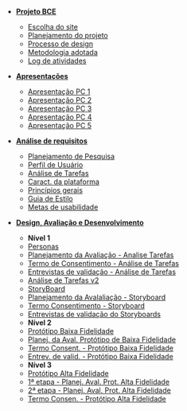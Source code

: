 - [**Projeto BCE**](/pages/ponto_de_controle_1/escolha_site.md)
  - [Escolha do site](/pages/ponto_de_controle_1/escolha_site.md)
  - [Planejamento do projeto](/pages/ponto_de_controle_1/planejamento_projeto.md)
  - [Processo de design](/pages/ponto_de_controle_1/processo_design.md)
  - [Metodologia adotada](/pages/ponto_de_controle_1/metodologia_do_projeto.md)
  - [Log de atividades](/pages/ponto_de_controle_1/gerenciamento_do_projeto.md)

- [**Apresentações**](/pages/ponto_de_controle_1/apresentacao.md)
  - [Apresentação PC 1](/pages/ponto_de_controle_1/apresentacao.md)
  - [Apresentação PC 2](/pages/ponto_de_controle_2/apresentacao.md)
  - [Apresentação PC 3](/pages/ponto_de_controle_3/apresentacao.md)
  - [Apresentação PC 4](/pages/ponto_de_controle_4/apresentacao.md)
  - [Apresentação PC 5](/pages/ponto_de_controle_5/apresentacao.md)
  
- [**Análise de requisitos**](/pages/ponto_de_controle_2/planejamento_do_questionario.md)
  - [Planejamento de Pesquisa](/pages/ponto_de_controle_2/planejamento_do_questionario.md)
  - [Perfil de Usuário](/pages/ponto_de_controle_2/perfil_usuario.md)
  - [Análise de Tarefas](/pages/ponto_de_controle_2/analise_tarefas.md)
  - [Caract. da plataforma](/pages/ponto_de_controle_3/caracteristicas_da_plataforma.md)
  - [Princípios gerais](/pages/ponto_de_controle_3/principios_gerais.md)
  - [Guia de Estilo](/pages/ponto_de_controle_3/guia_de_estilo.md)
  - [Metas de usabilidade](/pages/ponto_de_controle_3/metas_usabilidade.md)
- [**Design, Avaliação e Desenvolvimento**](/pages/ponto_de_controle_2/personas.md)
  - **Nível 1**
  - [Personas](/pages/ponto_de_controle_2/personas.md)
  - [Planejamento da Avaliação - Analise Tarefas](/pages/ponto_de_controle_4/planejamento_1_entrevista.md)
  - [Termo de Consentimento - Análise de Tarefas](/pages/ponto_de_controle_4/termo_de_consentimento.md)
  - [Entrevistas de validação - Análise de Tarefas](/pages/ponto_de_controle_4/entrevistas.md)
  - [Análise de Tarefas v2](/pages/ponto_de_controle_4/analise_tarefa_v2.md)
  - [StoryBoard](/pages/ponto_de_controle_4/storyboard.md)
  - [Planejamento da Avalaliação - Storyboard](/pages/ponto_de_controle_4/plan_aval_storyboard.md)
  - [Termo Consentimento - Storyboard](/pages/ponto_de_controle_5/termo_de_consentimento.md)
  - [Entrevistas de validação do Storyboards](/pages/ponto_de_controle_5/avaliacao_storyboard.md)
  - **Nível 2**
  - [Protótipo Baixa Fidelidade](/pages/ponto_de_controle_5/low_fidelity_prototype.md)
  - [Planej. da Aval. Protótipo de Baixa Fidelidade](/pages/ponto_de_controle_5/plan_aval_prototipo_baixa_fidelidade.md)
  - [Termo Consent. - Protótipo Baixa Fidelidade](/pages/ponto_de_controle_5/termo_de_consentimento.md)
  - [Entrev. de valid. - Protótipo Baixa Fidelidade](/pages/ponto_de_controle_5/entrevistas_prototipo.md)
  - **Nível 3**
  - [Protótipo Alta Fidelidade](/pages/ponto_de_controle_6/high_fidelity_prototype.md)
  - [1ª etapa - Planej. Aval. Prot. Alta Fidelidade](/pages/ponto_de_controle_6/plan_aval_prototipo_alta_fidelidade.md)
  - [2ª etapa - Planej. Aval. Prot. Alta Fidelidade](/pages/ponto_de_controle_6/plan_aval_prot_alta_fidelidade_entrevistas.md)
  - [Termo Consen. - Protótipo Alta Fidelidade](/pages/ponto_de_controle_6/termo_de_consentimento.md)
<!-- - [**Instalação**]() -->
     


<!-- 
- [**Ponto de Controle 1**](/pages/ponto_de_controle_1/escolha_site.md)
 🙌🏼 - [Escolha do site](/pages/ponto_de_controle_1/escolha_site.md)
 🙌🏼 - [Planejamento do projeto](/pages/ponto_de_controle_1/planejamento_projeto.md)
 🙌🏼 - [Processo de design](/pages/ponto_de_controle_1/processo_design.md)
 🙌🏼 - [Metodologia adotada](/pages/ponto_de_controle_1/metodologia_do_projeto.md)
 🙌🏼 - [Apresentação PC 1](/pages/ponto_de_controle_1/apresentacao.md)
 🙌🏼 - [Log de atividades](/pages/ponto_de_controle_1/gerenciamento_do_projeto.md)

- [**Ponto de Controle 2**](/pages/ponto_de_controle_2/planejamento_do_questionario.md)
 🙌🏼 - [Planejamento de Pesquisa](/pages/ponto_de_controle_2/planejamento_do_questionario.md)
 🙌🏼 - [Perfil de Usuários](/pages/ponto_de_controle_2/perfil_usuario.md)
 🙌🏼 - [Personas](/pages/ponto_de_controle_2/personas.md)
 🙌🏼 - [Análise de Tarefas](/pages/ponto_de_controle_2/analise_tarefas.md)
 🙌🏼 - [Apresentação PC 2](/pages/ponto_de_controle_2/apresentacao.md)

- [**Ponto de Controle 3**](/pages/ponto_de_controle_3/principios_gerais.md)
 🙌🏼 - [Princípios Gerais](/pages/ponto_de_controle_3/principios_gerais.md)
 🙌🏼 - [Metas de Usabilidade](/pages/ponto_de_controle_3/metas_usabilidade.md)
 🙌🏼 - [Guia de estilo](/pages/ponto_de_controle_3/guia_de_estilo.md)
 🙌🏼 - [Característic. da Plataforma](/pages/ponto_de_controle_3/caracteristicas_da_plataforma.md)
 🙌🏼 - [Apresentação PC 3](/pages/ponto_de_controle_3/apresentacao.md)
  
- [**Ponto de Controle 4**](/pages/ponto_de_controle_4/planejamento_1_entrevista.md)
 🙌🏼 - [Plan. Aval. Analise Tarefas](/pages/ponto_de_controle_4/planejamento_1_entrevista.md)
 🙌🏼 - [Termo de Consentimento](/pages/ponto_de_controle_4/termo_de_consentimento.md)
 🙌🏼 - [Entrevistas](/pages/ponto_de_controle_4/entrevistas.md)
 🙌🏼 - [Aval. Análise de Tarefas](/pages/ponto_de_controle_4/analise_tarefa_v2.md)
 🙌🏼 - [StoryBoard](/pages/ponto_de_controle_4/storyboard.md)
 🙌🏼 - [Plan. Aval. Storyboard](/pages/ponto_de_controle_4/plan_aval_storyboard.md)
 🙌🏼 - [Apresentação PC 4](/pages/ponto_de_controle_4/apresentacao.md)

- [**Ponto de Controle 5**](/pages/ponto_de_controle_5/termo_de_consentimento.md)
 🙌🏼 - [Termo de Consentimento](/pages/ponto_de_controle_5/termo_de_consentimento.md)
 🙌🏼 - [Aval. Storyboards](/pages/ponto_de_controle_5/avaliacao_storyboard.md)
 🙌🏼 - [Protótipo de baixa fidelidade](/pages/ponto_de_controle_5/low_fidelity_prototype.md)
 🙌🏼 - [Plan. Aval. Prot. Baixa Fidelidade](/pages/ponto_de_controle_5/plan_aval_prototipo_baixa_fidelidade.md)
 🙌🏼 - [Entrevistas - Protótipo Baixa Fidelidade](/pages/ponto_de_controle_5/entrevistas_prototipo.md)
 🙌🏼 - [Apresentação PC 5](/pages/ponto_de_controle_5/apresentacao.md)

- [**Ponto de Controle 6**](/pages/ponto_de_controle_6/plan_aval_prototipo_alta_fidelidade.md)
 🙌🏼 - [Termo de Consentimento](/pages/ponto_de_controle_6/termo_de_consentimento.md)
 🙌🏼 - [1ª etapa - Plan. Aval. Prot. Alta Fidelidade](/pages/ponto_de_controle_6/plan_aval_prototipo_alta_fidelidade.md)
 🙌🏼 - [2ª etapa - Plan. Aval. Prot. Alta Fidelidade](/pages/ponto_de_controle_6/plan_aval_prot_alta_fidelidade_entrevistas.md)  
-->